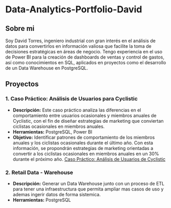 # Data-Analytics-Portfolio-David
## Sobre mi
Soy David Torres, ingeniero industrial con gran interés en el análisis de datos para convertirlos en información valiosa que facilite la toma de decisiones estratégicas en áreas de negocio. Tengo experiencia en el uso de Power BI para la creación de dashboards de ventas y control de gastos, así como conocimientos en SQL, aplicados en proyectos como el desarrollo de un Data Warehouse en PostgreSQL.

## Proyectos

### 1. Caso Práctico: Análisis de Usuarios para Cyclistic
- **Descripción:** Este caso práctico analiza las diferencias en el comportamiento entre usuarios ocasionales y miembros anuales de Cyclistic, con el fin de diseñar estrategias de marketing que conviertan ciclistas ocasionales en miembros anuales.
- **Herramientas:** PostgreSQL, Power BI
- **Objetivo:** Identificar patrones de comportamiento de los miembros anuales y los ciclistas ocasionales durante el último año. Con esta información, se propondrán estrategias de marketing orientadas a convertir a los ciclistas ocasionales en miembros anuales en un 30% durante el próximo año.
[Caso Práctico: Análisis de Usuarios de Cyclistic](Caso%20Práctico_Análisis%20de%20Usuarios%20para%20Cyclistic/README.md)
### 2. Retail Data - Warehouse
- **Descripción:** Generar un Data Warehouse junto con un proceso de ETL para tener una infraestructura que permita ampliar mas casos de uso y ademas ingerir datos de forma sistemica.
- **Herramientas:** PostgreSQL
